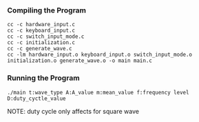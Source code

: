 ### Compiling the Program
```
cc -c hardware_input.c
cc -c keyboard_input.c
cc -c switch_input_mode.c
cc -c initialization.c
cc -c generate_wave.c
cc -lm hardware_input.o keyboard_input.o switch_input_mode.o initialization.o generate_wave.o -o main main.c
```
### Running the Program
```
./main t:wave_type A:A_value m:mean_value f:frequency level D:duty_cyctle_value
```
NOTE: duty cycle only affects for square wave
